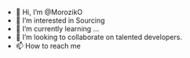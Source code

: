 - 👋 Hi, I’m @MorozikO
- 👀 I’m interested in Sourcing
- 🌱 I’m currently learning ...
- 💞️ I’m looking to collaborate on talented developers.
- 📫 How to reach me 

<!---
MorozikO/MorozikO is a ✨ special ✨ repository because its `README.md` (this file) appears on your GitHub profile.
You can click the Preview link to take a look at your changes.
--->
